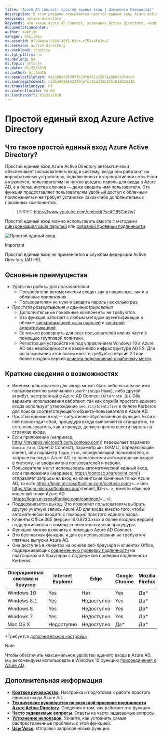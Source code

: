 ```yaml
---
title: 'Azure AD Connect: простой единый вход | Документы Майкрософт'
description: В этом разделе описывается простой единый вход Azure Active Directory (Azure AD) и то, как он обеспечивает действительно единый вход пользователей корпоративных компьютеров в корпоративной сети.
services: active-directory
keywords: что такое Azure AD Connect, установка Active Directory, необходимые компоненты для Azure AD, единый вход
documentationcenter: ''
author: swkrish
manager: mtillman
ms.assetid: 9f994aca-6088-40f5-b2cc-c753a4f41da7
ms.service: active-directory
ms.workload: identity
ms.tgt_pltfrm: na
ms.devlang: na
ms.topic: article
ms.date: 03/22/2018
ms.author: billmath
ms.openlocfilehash: 6a106ba59f09ffc20f8461c5267ae06695df4cd0
ms.sourcegitcommit: c3d53d8901622f93efcd13a31863161019325216
ms.translationtype: HT
ms.contentlocale: ru-RU
ms.lasthandoff: 03/29/2018
---
```

# <a name="azure-active-directory-seamless-single-sign-on"></a>Простой единый вход Azure Active Directory

## <a name="what-is-azure-active-directory-seamless-single-sign-on"></a>Что такое простой единый вход Azure Active Directory?

Простой единый вход Azure Active Directory автоматически обеспечивает пользователям вход в систему, когда они работают на корпоративных устройствах, подключенных к корпоративной сети. Если он включен, пользователям не нужно вводить пароль для входа в Azure AD, а в большинстве случаев — даже вводить имя пользователя. Эта функция предоставляет пользователям удобный доступ к облачным приложениям и не требует установки каких-либо дополнительных локальных компонентов.

>[!VIDEO https://www.youtube.com/embed/PyeAC85Gm7w]

Простой единый вход можно использовать вместе с методами [синхронизация хэша паролей](active-directory-aadconnectsync-implement-password-hash-synchronization.md) или [сквозной проверки подлинности](active-directory-aadconnect-pass-through-authentication.md).

![Простой единый вход](./media/active-directory-aadconnect-sso/sso1.png)

>[!IMPORTANT]
>Простой единый вход _не_ применяется к службам федерации Active Directory (AD FS).

## <a name="key-benefits"></a>Основные преимущества

- *Удобство работы для пользователей*
  - Пользователи автоматически входят как в локальные, так и в облачные приложения.
  - Пользователям не нужно вводить пароль несколько раз.
- *Простота развертывания и администрирования*
  - Дополнительные локальные компоненты не требуются.
  - Эта функция работает с любым методом аутентификации в облаке: [синхронизацией хэша паролей](active-directory-aadconnectsync-implement-password-hash-synchronization.md) и [сквозной аутентификацией](active-directory-aadconnect-pass-through-authentication.md).
  - Ее можно развернуть для всех пользователей или их части с помощью групповой политики.
  - Регистрация устройств не под управлением Windows 10 в Azure AD без необходимости в какой-либо инфраструктуре AD FS. Для использования этой возможности требуется версия 2.1 или более поздняя версия [клиента подключения к рабочему месту](https://www.microsoft.com/download/details.aspx?id=53554).

## <a name="feature-highlights"></a>Краткие сведения о возможностях

- Именем пользователя для входа может быть либо локальное имя пользователя по умолчанию (`userPrincipalName`), либо другой атрибут, настроенный в Azure AD Connect (`Alternate ID`). Оба варианта использования работают, так как служба простого единого входа использует утверждение `securityIdentifier` в билете Kerberos для поиска соответствующего объекта-пользователя в Azure AD.
- Простой единый вход — ситуативно-обусловленная функция. Если в ней происходит сбой, процедура входа выполняется стандартно, то есть пользователь, как и прежде, должен просто ввести пароль на странице входа.
- Если приложение (например, https://myapps.microsoft.com/contoso.com)) пересылает параметр `domain_hint` (OpenID Connect), параметр `whr` (SAML), определяющий клиент, или параметр `login_hint`, определяющий пользователя, в запросе на вход в Azure AD, то пользователи автоматически входят в систему, не вводя имена пользователей и пароли.
- Пользователи могут использовать автоматический единый вход, если приложение (например, https://contoso.sharepoint.com)) отправляет запросы на вход на клиентские конечные точки Azure AD, то есть https://login.microsoftonline.com/contoso.com/<..> или https://login.microsoftonline.com/<tenant_ID>/<..>, вместо обычной конечной точки Azure AD (https://login.microsoftonline.com/common/<...>).
- Поддерживается выход. Это позволяет пользователям выбрать другую учетную запись Azure AD для входа вместо того, чтобы автоматически входить с помощью простого единого входа.
- Клиенты Office 365 (версии 16.0.8730.xxxx и более поздних версий) поддерживаются с помощью неинтерактивной процедуры.
- Функцию можно включить с помощью Azure AD Connect.
- Это бесплатная функция, и для ее использования не требуются платные выпуски Azure AD.
- Она доступна в клиентах на основе веб-браузера и клиентах Office, поддерживающих [современную проверку подлинности](https://aka.ms/modernauthga) на платформах и в браузерах с поддержкой проверки подлинности Kerberos.

| Операционная система и браузер |Internet Explorer|Edge|Google Chrome|Mozilla Firefox|Safari|
| --- | --- |--- | --- | --- | -- 
|Windows 10|Yes|Нет |Yes|Да\*|Недоступно
|Windows 8.1|Yes|Недоступно|Yes|Да\*|Недоступно
|Windows 8|Yes|Недоступно|Yes|Да\*|Недоступно
|Windows 7|Yes|Недоступно|Yes|Да\*|Недоступно
|Mac OS X|Недоступно|Недоступно|Да\*|Да\*|Да\*

\*Требуется [дополнительная настройка](active-directory-aadconnect-sso-quick-start.md#browser-considerations)

>[!NOTE]
>Чтобы обеспечить максимальное удобство единого входа в Azure AD, мы рекомендуем использовать в Windows 10 функцию [присоединения к Azure AD](../active-directory-azureadjoin-overview.md).

## <a name="next-steps"></a>Дополнительная информация

- [**Краткое руководство**](active-directory-aadconnect-sso-quick-start.md). Настройка и подготовка к работе простого единого входа Azure AD.
- [**Техническое руководство по сквозной проверке подлинности Azure Active Directory**](active-directory-aadconnect-sso-how-it-works.md). Сведения о том, как работает эта функция.
- [**Часто задаваемые вопросы**](active-directory-aadconnect-sso-faq.md). Ответы на часто задаваемые вопросы.
- [**Устранение неполадок**](active-directory-aadconnect-troubleshoot-sso.md). Узнайте, как устранить самые распространенные проблемы с этой функцией.
- [**UserVoice**](https://feedback.azure.com/forums/169401-azure-active-directory/category/160611-directory-synchronization-aad-connect). Отправка запросов новых функций.
